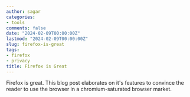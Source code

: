 ```yaml
---
author: sagar
categories:
- tools
comments: false
date: "2024-02-09T00:00:00Z"
lastmod: "2024-02-09T00:00:00Z"
slug: firefox-is-great
tags:
- firefox
- privacy
title: Firefox is Great
---
```


Firefox is great. This blog post elaborates on it's features to convince the reader to use the browser in
a chromium-saturated browser market.